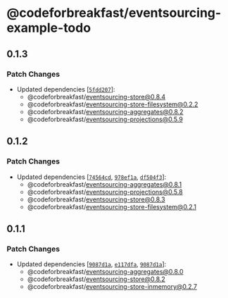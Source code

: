 # @codeforbreakfast/eventsourcing-example-todo

## 0.1.3

### Patch Changes

- Updated dependencies [[`5fdd207`](https://github.com/CodeForBreakfast/eventsourcing/commit/5fdd207a40c5e5f7b6ec8102f28e8d729a56290f)]:
  - @codeforbreakfast/eventsourcing-store@0.8.4
  - @codeforbreakfast/eventsourcing-store-filesystem@0.2.2
  - @codeforbreakfast/eventsourcing-aggregates@0.8.2
  - @codeforbreakfast/eventsourcing-projections@0.5.9

## 0.1.2

### Patch Changes

- Updated dependencies [[`74564cd`](https://github.com/CodeForBreakfast/eventsourcing/commit/74564cd90e86c91dd462a747f2ad70d9cdf371ad), [`978ef1a`](https://github.com/CodeForBreakfast/eventsourcing/commit/978ef1ab13de530c3f82c45816b4c861594a90fe), [`df504f3`](https://github.com/CodeForBreakfast/eventsourcing/commit/df504f3658772dbb7f5c6538288d67a7f85a29d2)]:
  - @codeforbreakfast/eventsourcing-aggregates@0.8.1
  - @codeforbreakfast/eventsourcing-projections@0.5.8
  - @codeforbreakfast/eventsourcing-store@0.8.3
  - @codeforbreakfast/eventsourcing-store-filesystem@0.2.1

## 0.1.1

### Patch Changes

- Updated dependencies [[`9087d1a`](https://github.com/CodeForBreakfast/eventsourcing/commit/9087d1a1661f3064cb07bf702100df91c4e3dd5f), [`e117dfa`](https://github.com/CodeForBreakfast/eventsourcing/commit/e117dfa216250ce2a6bc24b22fee03fc6e21ef26), [`9087d1a`](https://github.com/CodeForBreakfast/eventsourcing/commit/9087d1a1661f3064cb07bf702100df91c4e3dd5f)]:
  - @codeforbreakfast/eventsourcing-aggregates@0.8.0
  - @codeforbreakfast/eventsourcing-store@0.8.2
  - @codeforbreakfast/eventsourcing-store-inmemory@0.2.7
